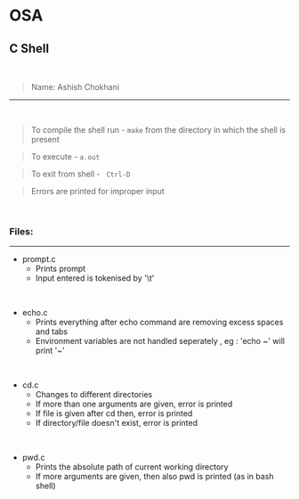# OSA
## C Shell
<br>

> Name: Ashish Chokhani

----

<br>

> To compile the shell run - ``` make ``` from the directory in which the shell is present

> To execute - ``` a.out ```   

> To exit from shell - ``` Ctrl-D```

> Errors are printed for improper input

<br>

### Files: 
----

- prompt.c
    - Prints prompt
    - Input entered is tokenised by '\t'

<br>

- echo.c
    - Prints everything after echo command are removing excess spaces and tabs
    - Environment variables are not handled seperately , eg : 'echo ~' will print '~'

<br>

- cd.c
    - Changes to different directories
    - If more than one arguments are given, error is printed
    - If file is given after cd then, error is printed
    - If directory/file doesn't exist, error is printed

<br>

- pwd.c
    - Prints the absolute path of current working directory
    - If more arguments are given, then also pwd is printed (as in bash shell)


